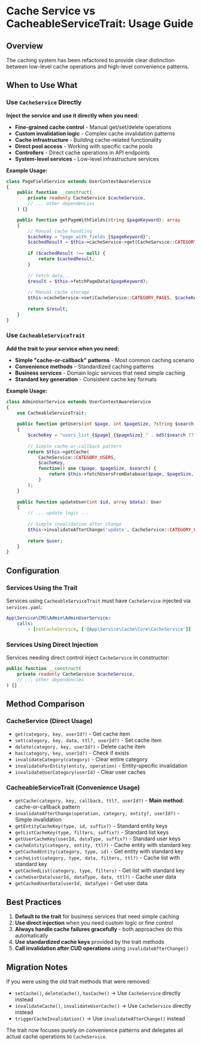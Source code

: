 # Cache Service vs CacheableServiceTrait: Usage Guide

## Overview

The caching system has been refactored to provide clear distinction between low-level cache operations and high-level convenience patterns.

## When to Use What

### Use `CacheService` Directly

**Inject the service and use it directly when you need:**

- **Fine-grained cache control** - Manual get/set/delete operations
- **Custom invalidation logic** - Complex cache invalidation patterns  
- **Cache infrastructure** - Building cache-related functionality
- **Direct pool access** - Working with specific cache pools
- **Controllers** - Direct cache operations in API endpoints
- **System-level services** - Low-level infrastructure services

**Example Usage:**
```php
class PageFieldService extends UserContextAwareService
{
    public function __construct(
        private readonly CacheService $cacheService,
        // ... other dependencies
    ) {}

    public function getPageWithFields(string $pageKeyword): array
    {
        // Manual cache handling
        $cacheKey = "page_with_fields_{$pageKeyword}";
        $cachedResult = $this->cacheService->get(CacheService::CATEGORY_PAGES, $cacheKey);
        
        if ($cachedResult !== null) {
            return $cachedResult;
        }
        
        // Fetch data...
        $result = $this->fetchPageData($pageKeyword);
        
        // Manual cache storage
        $this->cacheService->set(CacheService::CATEGORY_PAGES, $cacheKey, $result, 1800);
        
        return $result;
    }
}
```

### Use `CacheableServiceTrait`

**Add the trait to your service when you need:**

- **Simple "cache-or-callback" patterns** - Most common caching scenario
- **Convenience methods** - Standardized caching patterns
- **Business services** - Domain logic services that need simple caching
- **Standard key generation** - Consistent cache key formats

**Example Usage:**
```php
class AdminUserService extends UserContextAwareService
{
    use CacheableServiceTrait;
    
    public function getUsers(int $page, int $pageSize, ?string $search = null): array
    {
        $cacheKey = "users_list_{$page}_{$pageSize}_" . md5($search ?? '');
        
        // Simple cache-or-callback pattern
        return $this->getCache(
            CacheService::CATEGORY_USERS,
            $cacheKey,
            function() use ($page, $pageSize, $search) {
                return $this->fetchUsersFromDatabase($page, $pageSize, $search);
            }
        );
    }
    
    public function updateUser(int $id, array $data): User
    {
        // ... update logic ...
        
        // Simple invalidation after change
        $this->invalidateAfterChange('update', CacheService::CATEGORY_USERS, $user);
        
        return $user;
    }
}
```

## Configuration

### Services Using the Trait

Services using `CacheableServiceTrait` must have `CacheService` injected via `services.yaml`:

```yaml
App\Service\CMS\Admin\AdminUserService:
    calls:
        - [setCacheService, ['@App\Service\Cache\Core\CacheService']]
```

### Services Using Direct Injection

Services needing direct control inject `CacheService` in constructor:

```php
public function __construct(
    private readonly CacheService $cacheService,
    // ... other dependencies
) {}
```

## Method Comparison

### CacheService (Direct Usage)
- `get(category, key, userId?)` - Get cache item
- `set(category, key, data, ttl?, userId?)` - Set cache item  
- `delete(category, key, userId?)` - Delete cache item
- `has(category, key, userId?)` - Check if exists
- `invalidateCategory(category)` - Clear entire category
- `invalidateForEntity(entity, operation)` - Entity-specific invalidation
- `invalidateUserCategory(userId)` - Clear user caches

### CacheableServiceTrait (Convenience Usage)
- `getCache(category, key, callback, ttl?, userId?)` - **Main method**: cache-or-callback pattern
- `invalidateAfterChange(operation, category, entity?, userId?)` - Simple invalidation
- `getEntityCacheKey(type, id, suffix?)` - Standard entity keys
- `getListCacheKey(type, filters, suffix?)` - Standard list keys  
- `getUserCacheKey(userId, dataType, suffix?)` - Standard user keys
- `cacheEntity(category, entity, ttl?)` - Cache entity with standard key
- `getCachedEntity(category, type, id)` - Get entity with standard key
- `cacheList(category, type, data, filters, ttl?)` - Cache list with standard key
- `getCachedList(category, type, filters)` - Get list with standard key
- `cacheUserData(userId, dataType, data, ttl?)` - Cache user data
- `getCachedUserData(userId, dataType)` - Get user data

## Best Practices

1. **Default to the trait** for business services that need simple caching
2. **Use direct injection** when you need custom logic or fine control
3. **Always handle cache failures gracefully** - both approaches do this automatically
4. **Use standardized cache keys** provided by the trait methods
5. **Call invalidation after CUD operations** using `invalidateAfterChange()`

## Migration Notes

If you were using the old trait methods that were removed:
- `setCache()`, `deleteCache()`, `hasCache()` → Use `CacheService` directly instead
- `invalidateCache()`, `invalidateUserCache()` → Use `CacheService` directly instead  
- `triggerCacheInvalidation()` → Use `invalidateAfterChange()` instead

The trait now focuses purely on convenience patterns and delegates all actual cache operations to `CacheService`.
